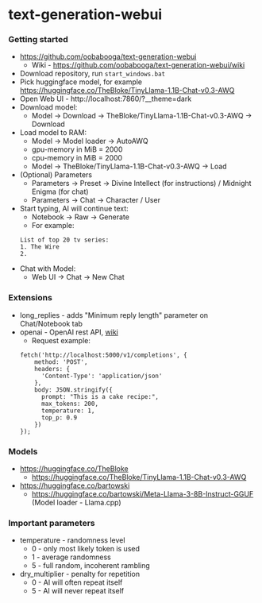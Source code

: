 # text-generation-webui

### Getting started
* https://github.com/oobabooga/text-generation-webui
    * Wiki - https://github.com/oobabooga/text-generation-webui/wiki
* Download repository, run `start_windows.bat`
* Pick huggingface model, for example https://huggingface.co/TheBloke/TinyLlama-1.1B-Chat-v0.3-AWQ
* Open Web UI - http://localhost:7860/?__theme=dark
* Download model:
    * Model -> Download -> TheBloke/TinyLlama-1.1B-Chat-v0.3-AWQ -> Download
* Load model to RAM:
    * Model -> Model loader -> AutoAWQ 
    * gpu-memory in MiB = 2000
    * cpu-memory in MiB = 2000
    * Model -> TheBloke/TinyLlama-1.1B-Chat-v0.3-AWQ -> Load
* (Optional) Parameters
    * Parameters -> Preset -> Divine Intellect (for instructions) / Midnight Enigma (for chat)
    * Parameters -> Chat -> Character / User
* Start typing, AI will continue text:
    * Notebook -> Raw -> Generate
    * For example:
    ```
    List of top 20 tv series: 
    1. The Wire
    2. 
    ```
* Chat with Model:
    * Web UI -> Chat -> New Chat

### Extensions
* long_replies - adds "Minimum reply length" parameter on Chat/Notebook tab
* openai - OpenAI rest API, [wiki](https://github.com/oobabooga/text-generation-webui/wiki/12-%E2%80%90-OpenAI-API)
    * Request example:
    ```
    fetch('http://localhost:5000/v1/completions', {
        method: 'POST',
        headers: {
          'Content-Type': 'application/json'
        },
        body: JSON.stringify({
          prompt: "This is a cake recipe:",
          max_tokens: 200,
          temperature: 1,
          top_p: 0.9
        })
    });
    ```
  
### Models
* https://huggingface.co/TheBloke
    * https://huggingface.co/TheBloke/TinyLlama-1.1B-Chat-v0.3-AWQ
* https://huggingface.co/bartowski
    * https://huggingface.co/bartowski/Meta-Llama-3-8B-Instruct-GGUF (Model loader - Llama.cpp)

### Important parameters
* temperature - randomness level 
    * 0 - only most likely token is used
    * 1 - average randomness
    * 5 - full random, incoherent rambling
* dry_multiplier - penalty for repetition
    * 0 - AI will often repeat itself
    * 5 - AI will never repeat itself
